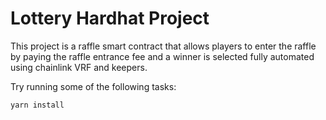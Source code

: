 # Lottery Hardhat Project

This project is a raffle smart contract that allows players to enter the raffle by paying the raffle entrance fee and a winner is selected fully automated using chainlink VRF and keepers.

Try running some of the following tasks:

```shell
yarn install
```
